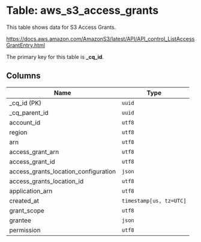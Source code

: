 # Table: aws_s3_access_grants

This table shows data for S3 Access Grants.

https://docs.aws.amazon.com/AmazonS3/latest/API/API_control_ListAccessGrantEntry.html

The primary key for this table is **_cq_id**.

## Columns

| Name          | Type          |
| ------------- | ------------- |
|_cq_id (PK)|`uuid`|
|_cq_parent_id|`uuid`|
|account_id|`utf8`|
|region|`utf8`|
|arn|`utf8`|
|access_grant_arn|`utf8`|
|access_grant_id|`utf8`|
|access_grants_location_configuration|`json`|
|access_grants_location_id|`utf8`|
|application_arn|`utf8`|
|created_at|`timestamp[us, tz=UTC]`|
|grant_scope|`utf8`|
|grantee|`json`|
|permission|`utf8`|